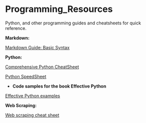 # Programming_Resources

Python, and other programming guides and cheatsheets for quick reference.

<b>Markdown:</b>

[Markdown Guide: Basic Syntax](https://www.markdownguide.org/basic-syntax/)


<b>Python:</b>

[Comprehensive Python CheatSheet](https://gto76.github.io/python-cheatsheet/)

[Python SpeedSheet](https://speedsheet.io/s/python)

- <b> Code samples for the book Effective Python </b>

[Effective Python examples](https://github.com/SigmaQuan/Better-Python-59-Ways)


<b>Web Scraping:</b>

[Web scraping cheat sheet](https://blog.hartleybrody.com/web-scraping-cheat-sheet/)
